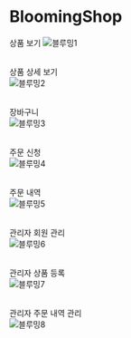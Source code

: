 # BloomingShop

상품 보기
![블루밍1](https://github.com/user-attachments/assets/f6d5aa49-93f6-4828-a5dd-bb616e806250)<br><br>

상품 상세 보기<br>
![블루밍2](https://github.com/user-attachments/assets/52f2bf86-a023-4c5a-8ad1-d04da5e8a09e)<br><br>

장바구니<br>
![블루밍3](https://github.com/user-attachments/assets/25150fad-2fc8-4e9b-b2b8-d2c3891d0266)<br><br>

주문 신청<br>
![블루밍4](https://github.com/user-attachments/assets/1f5a7e84-1472-44b4-86e7-6f917a5cd808)<br><br>

주문 내역<br>
![블루밍5](https://github.com/user-attachments/assets/fe897bcf-7f29-4771-b57f-fe231378a2bc)<br><br>

관리자 회원 관리<br>
![블루밍6](https://github.com/user-attachments/assets/82856696-371f-4fdb-911f-33ef66ca9d3d)<br><br>

관리자 상품 등록<br>
![블루밍7](https://github.com/user-attachments/assets/e03fee45-5a28-4c94-9049-dfc6170f1d2b)<br><br>

관리자 주문 내역 관리<br>
![블루밍8](https://github.com/user-attachments/assets/9a1a7567-92c1-4f48-b6ba-e2437c9e2768)<br><br>





